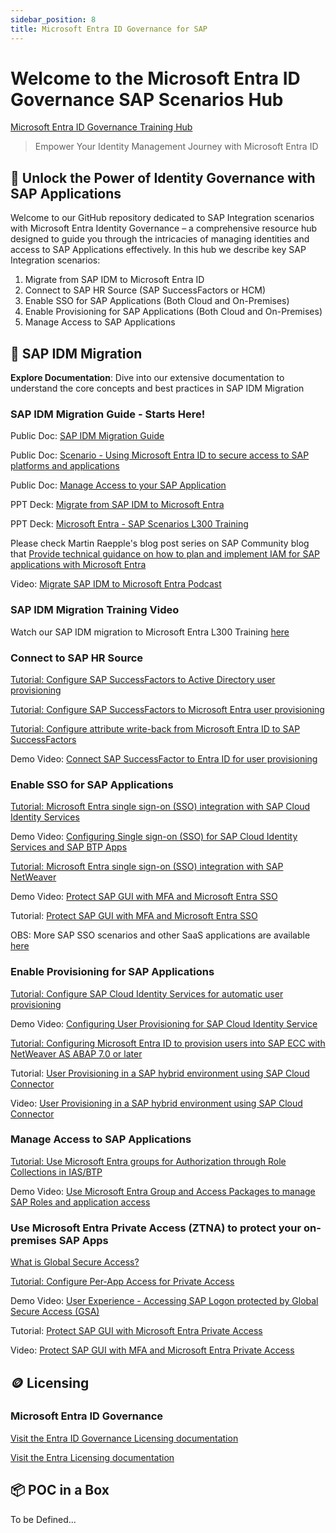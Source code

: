 ```yaml
---
sidebar_position: 8
title: Microsoft Entra ID Governance for SAP
---
```


# Welcome to the Microsoft Entra ID Governance SAP Scenarios Hub

[Microsoft Entra ID Governance Training Hub](https://aka.ms/EntraIDGovernanceTraining)

> Empower Your Identity Management Journey with Microsoft Entra ID

## 🔐 Unlock the Power of Identity Governance with SAP Applications

Welcome to our GitHub repository dedicated to SAP Integration scenarios with Microsoft Entra Identity Governance – a comprehensive resource hub designed to guide you through the intricacies of managing identities and access to SAP Applications effectively. In this hub we describe key SAP Integration scenarios:

1. Migrate from SAP IDM to Microsoft Entra ID
2. Connect to SAP HR Source (SAP SuccessFactors or HCM)
3. Enable SSO for SAP Applications (Both Cloud and On-Premises)
4. Enable Provisioning for SAP Applications (Both Cloud and On-Premises)
5. Manage Access to SAP Applications

## 🚀 SAP IDM Migration

 **Explore Documentation**: Dive into our extensive documentation to understand the core concepts and best practices in SAP IDM Migration

### SAP IDM Migration Guide - Starts Here!

Public Doc: [SAP IDM Migration Guide](https://learn.microsoft.com/en-us/entra/id-governance/scenarios/migrate-from-sap-idm)

Public Doc: [Scenario - Using Microsoft Entra ID to secure access to SAP platforms and applications](https://learn.microsoft.com/en-us/entra/fundamentals/scenario-azure-first-sap-identity-integration)

Public Doc: [Manage Access to your SAP Application](https://learn.microsoft.com/en-us/entra/id-governance/sap)

PPT Deck: [Migrate from SAP IDM to Microsoft Entra](./MigrateSAPIDMtoMicrosoftEntra.PPTX)

PPT Deck: [Microsoft Entra - SAP Scenarios L300 Training](./MicrosoftEntra_SAP_ScenariosL300_noRoadmap.pptx)

Please check Martin Raepple's blog post series on SAP Community blog that [Provide technical guidance on how to plan and implement IAM for SAP applications with Microsoft Entra](https://community.sap.com/t5/technology-blogs-by-members/identity-and-access-management-with-microsoft-entra-part-i-managing-access/ba-p/13873276)

Video: [Migrate SAP IDM to Microsoft Entra Podcast](https://www.youtube.com/watch?v=XW4-4X_F3tI)

### SAP IDM Migration Training Video

Watch our SAP IDM migration to Microsoft Entra L300 Training [here](https://www.youtube.com/watch?v=3bh2qjR4Hkg)

### Connect to SAP HR Source

[Tutorial: Configure SAP SuccessFactors to Active Directory user provisioning ](https://learn.microsoft.com/en-us/entra/identity/saas-apps/sap-successfactors-inbound-provisioning-tutorial)

[Tutorial: Configure SAP SuccessFactors to Microsoft Entra user provisioning ](https://learn.microsoft.com/en-us/entra/identity/saas-apps/sap-successfactors-inbound-provisioning-cloud-only-tutorial)

[Tutorial: Configure attribute write-back from Microsoft Entra ID to SAP SuccessFactors](https://learn.microsoft.com/en-us/entra/identity/saas-apps/sap-successfactors-writeback-tutorial)

Demo Video: [Connect SAP SuccessFactor to Entra ID for user provisioning](https://youtu.be/eJOVuewGOTI?si=oO2HoxqnAe0qB1OL)

### Enable SSO for SAP Applications

[Tutorial: Microsoft Entra single sign-on (SSO) integration with SAP Cloud Identity Services](https://learn.microsoft.com/en-us/entra/identity/saas-apps/sap-hana-cloud-platform-identity-authentication-tutorial)

Demo Video: [Configuring Single sign-on (SSO) for SAP Cloud Identity Services and SAP BTP Apps](https://youtu.be/W5PmklRsp4E?si=NB3LSQXRkZ07Z4Bv)

[Tutorial: Microsoft Entra single sign-on (SSO) integration with SAP NetWeaver](https://learn.microsoft.com/en-us/entra/identity/saas-apps/sap-netweaver-tutorial)

Demo Video: [Protect SAP GUI with MFA and Microsoft Entra SSO](https://youtu.be/RHuEUUmLPtM?si=KR3we8rQJdqnjv-9)

Tutorial: [Protect SAP GUI with MFA and Microsoft Entra SSO](https://community.sap.com/t5/technology-blogs-by-members/sap-gui-mfa-with-microsoft-entra-part-i-integration-with-sap-secure-login/ba-p/13605383)

OBS: More SAP SSO scenarios and other SaaS applications are available [here](https://learn.microsoft.com/en-us/entra/identity/saas-apps/tutorial-list)

### Enable Provisioning for SAP Applications

[Tutorial: Configure SAP Cloud Identity Services for automatic user provisioning](https://learn.microsoft.com/en-us/entra/identity/saas-apps/sap-cloud-platform-identity-authentication-provisioning-tutorial)

Demo Video: [Configuring User Provisioning for SAP Cloud Identity Service](https://youtu.be/Ta7KkMxbEIc?si=kiX6Ft45ZXbvNLkF)

[Tutorial: Configuring Microsoft Entra ID to provision users into SAP ECC with NetWeaver AS ABAP 7.0 or later](https://learn.microsoft.com/en-us/entra/identity/app-provisioning/on-premises-sap-connector-configure?toc=%2Fentra%2Fidentity%2Fsaas-apps%2Ftoc.json%3Fbc%3D%2Fentra%2Fidentity%2Fsaas-apps%2Fbreadcrumb%2Ftoc.json)

Tutorial: [User Provisioning in a SAP hybrid environment using SAP Cloud Connector](https://community.sap.com/t5/technology-blogs-by-members/identity-and-access-management-with-microsoft-entra-part-ii-provisioning-to/ba-p/13990927)

Video: [User Provisioning in a SAP hybrid environment using SAP Cloud Connector](https://www.youtube.com/watch?v=CJWvHWR1G5g)

### Manage Access to SAP Applications

[Tutorial: Use Microsoft Entra groups for Authorization through Role Collections in IAS/BTP](https://learn.microsoft.com/en-us/entra/fundamentals/scenario-azure-first-sap-identity-integration#3---use-microsoft-entra-groups-for-authorization-through-role-collections-in-iasbtp)

Demo Video: [Use Microsoft Entra Group and Access Packages to manage SAP Roles and application access](https://youtu.be/3KWkuGslYOU?si=DFVIUHUZMBX05QD-)

### Use Microsoft Entra Private Access (ZTNA) to protect your on-premises SAP Apps

[What is Global Secure Access?](https://learn.microsoft.com/en-us/entra/global-secure-access/overview-what-is-global-secure-access)

[Tutorial: Configure Per-App Access for Private Access](https://learn.microsoft.com/en-us/entra/global-secure-access/quickstart-per-app-access)

Demo Video: [User Experience - Accessing SAP Logon protected by Global Secure Access (GSA)](https://youtu.be/KLQu__1m7Oc?si=ukDgvFazBZEkMTLP)

Tutorial: [Protect SAP GUI with Microsoft Entra Private Access](https://community.sap.com/t5/technology-blogs-by-members/sap-gui-mfa-with-microsoft-entra-part-ii-integration-with-microsoft-entra/ba-p/13691141)

Video: [Protect SAP GUI with MFA and Microsoft Entra Private Access](https://youtu.be/42dj-lV-MDQ?si=udWzsfetGQdLwOQn)


## 🪙 Licensing

### Microsoft Entra ID Governance

[Visit the Entra ID Governance Licensing documentation](https://learn.microsoft.com/en-us/entra/id-governance/licensing-fundamentals )

[Visit the Entra Licensing documentation](https://learn.microsoft.com/en-us/entra/fundamentals/licensing)


## 📦 POC in a Box

To be Defined...


